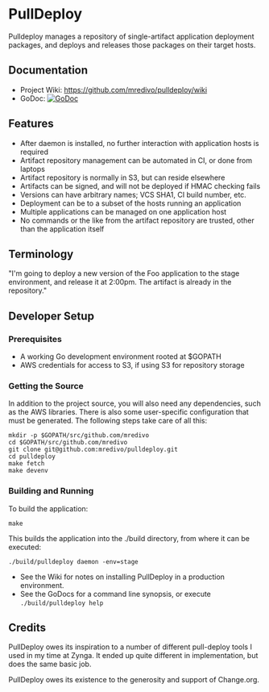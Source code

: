 # PullDeploy

Pulldeploy manages a repository of single-artifact application deployment packages, and
deploys and releases those packages on their target hosts.
 
## Documentation

* Project Wiki: https://github.com/mredivo/pulldeploy/wiki
* GoDoc: [![GoDoc](https://godoc.org/github.com/mredivo/pulldeploy?status.svg)](https://godoc.org/github.com/mredivo/pulldeploy)

## Features

* After daemon is installed, no further interaction with application hosts is required
* Artifact repository management can be automated in CI, or done from laptops
* Artifact repository is normally in S3, but can reside elsewhere
* Artifacts can be signed, and will not be deployed if HMAC checking fails
* Versions can have arbitrary names; VCS SHA1, CI build number, etc.
* Deployment can be to a subset of the hosts running an application
* Multiple applications can be managed on one application host
* No commands or the like from the artifact repository are trusted, other than the application itself

## Terminology

"I'm going to deploy a new version of the Foo application to the stage environment,
and release it at 2:00pm. The artifact is already in the repository."

## Developer Setup

### Prerequisites

* A working Go development environment rooted at $GOPATH
* AWS credentials for access to S3, if using S3 for repository storage

### Getting the Source

In addition to the project source, you will also need any dependencies, such
as the AWS libraries. There is also some user-specific configuration that
must be generated. The following steps take care of all this:

```
mkdir -p $GOPATH/src/github.com/mredivo
cd $GOPATH/src/github.com/mredivo
git clone git@github.com:mredivo/pulldeploy.git
cd pulldeploy
make fetch
make devenv
```

### Building and Running

To build the application:

```
make
```

This builds the application into the ./build directory, from where it can be executed:

```
./build/pulldeploy daemon -env=stage
```

* See the Wiki for notes on installing PullDeploy in a production environment.
* See the GoDocs for a command line synopsis, or execute `./build/pulldeploy help`

## Credits

PullDeploy owes its inspiration to a number of different pull-deploy tools I used
in my time at Zynga. It ended up quite different in implementation, but does the
same basic job.

PullDeploy owes its existence to the generosity and support of Change.org.
